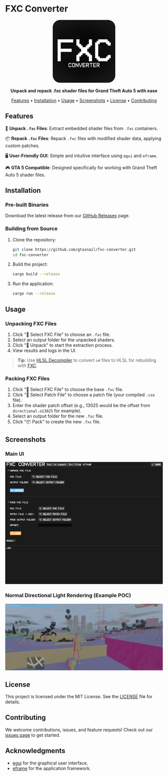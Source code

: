 # FXC Converter

<p align="center">
  <img src="screenshots/logo.png" alt="FXC Converter Logo" width="200">
</p>

<p align="center">
  <strong>Unpack and repack .fxc shader files for Grand Theft Auto 5 with ease</strong>
</p>

<p align="center">
  <a href="#features">Features</a> •
  <a href="#installation">Installation</a> •
  <a href="#usage">Usage</a> •
  <a href="#screenshots">Screenshots</a> •
  <a href="#license">License</a> •
  <a href="#contributing">Contributing</a>
</p>

## Features

🔧 **Unpack `.fxc` Files**: Extract embedded shader files from `.fxc` containers.

📦 **Repack `.fxc` Files**: Repack `.fxc` files with modified shader data, applying custom patches.

🖥️ **User-Friendly GUI**: Simple and intuitive interface using `egui` and `eframe`.

🎮 **GTA 5 Compatible**: Designed specifically for working with Grand Theft Auto 5 shader files.

## Installation

### Pre-built Binaries

Download the latest release from our [GitHub Releases](https://github.com/gtasnail/fxc-converter/releases) page.

### Building from Source

1. Clone the repository:
    ```sh
    git clone https://github.com/gtasnail/fxc-converter.git
    cd fxc-converter
    ```

2. Build the project:
    ```sh
    cargo build --release
    ```

3. Run the application:
    ```sh
    cargo run --release
    ```

## Usage

### Unpacking FXC Files

1. Click "📁 Select FXC File" to choose an `.fxc` file.
2. Select an output folder for the unpacked shaders.
3. Click "🚀 Unpack" to start the extraction process.
4. View results and logs in the UI.

> **Tip**: Use [HLSL Decompiler](https://github.com/etnlGD/HLSLDecompiler/releases/tag/0.1) to convert `o#` files to HLSL for rebuilding with [FXC](https://learn.microsoft.com/en-us/windows/win32/direct3dtools/fxc).

### Packing FXC Files

1. Click "📁 Select FXC File" to choose the base `.fxc` file.
2. Click "📁 Select Patch File" to choose a patch file (your compiled `.cso` file).
3. Enter the shader patch offset (e.g., 13025 would be the offset from `directional.o13025` for example).
4. Select an output folder for the new `.fxc` file.
5. Click "📦 Pack" to create the new `.fxc` file.

## Screenshots

### Main UI
![FXC Converter Main UI](/screenshots/Ui.png)

### Normal Directional Light Rendering (Example POC)
![Normal Render](/screenshots/normalrender.png)

## License

This project is licensed under the MIT License. See the [LICENSE](LICENSE) file for details.

## Contributing

We welcome contributions, issues, and feature requests! Check out our [issues page](https://github.com/gtasnail/fxc-converter/issues) to get started.

## Acknowledgments

- [egui](https://github.com/emilk/egui) for the graphical user interface.
- [eframe](https://github.com/emilk/egui/tree/master/eframe) for the application framework.